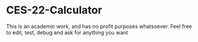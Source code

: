# CES-22-Calculator

This is an academic work, and has no profit purposes whatsoever. Feel free to edit, test, debug and ask for anything you want